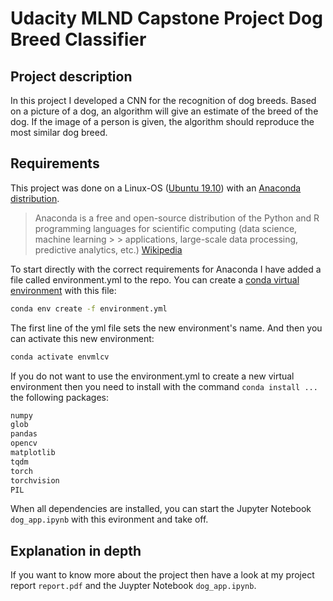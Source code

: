 # Udacity MLND Capstone Project Dog Breed Classifier


## Project description

In this project I developed a CNN for the recognition of dog breeds.
Based on a picture of a dog, an algorithm will give an estimate of the breed of the dog.
If the image of a person is given, the algorithm should reproduce the most similar dog breed.

## Requirements

This project was done on a Linux-OS ([Ubuntu 19.10](https://ubuntu.com/download/desktop)) with an [Anaconda distribution](https://www.anaconda.com/).

> Anaconda is a free and open-source distribution of the Python and R programming languages for scientific computing (data science, machine learning > > applications, large-scale data processing, predictive analytics, etc.)
> [Wikipedia](https://en.wikipedia.org/wiki/Anaconda_(Python_distribution))

To start directly with the correct requirements for Anaconda I have added a file called environment.yml to the repo. You can create a
[conda virtual environment](https://docs.conda.io/projects/conda/en/latest/user-guide/tasks/manage-environments.html) with this file:

```bash
conda env create -f environment.yml
```

The first line of the yml file sets the new environment's name.
And then you can activate this new environment:

```bash
conda activate envmlcv
```

If you do not want to use the environment.yml to create a new virtual environment then you need to install with the command `conda install ...` the following packages:

```bash
numpy
glob
pandas
opencv
matplotlib
tqdm
torch
torchvision
PIL
```

When all dependencies are installed, you can start the Jupyter Notebook `dog_app.ipynb` with this evironment and take off.

## Explanation in depth

If you want to know more about the project then have a look at my project report `report.pdf` and the Juypter Notebook `dog_app.ipynb`.

